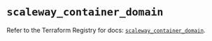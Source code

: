 # `scaleway_container_domain`

Refer to the Terraform Registry for docs: [`scaleway_container_domain`](https://registry.terraform.io/providers/scaleway/scaleway/2.57.0/docs/resources/container_domain).

